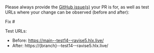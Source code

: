 Please always provide the [GitHub issue(s)](../issues) your PR is for, as well as test URLs where your change can be observed (before and after):

Fix #<gh-issue-id>

Test URLs:
- Before: https://main--test14--ravise5.hlx.live/
- After: https://{branch}--test14--ravise5.hlx.live/
